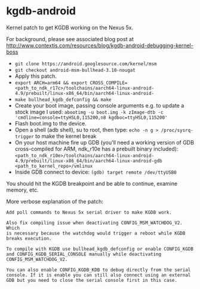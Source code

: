 # kgdb-android

Kernel patch to get KGDB working on the Nexus 5x.

For background, please see associated blog post at http://www.contextis.com/resources/blog/kgdb-android-debugging-kernel-boss

- `git clone https://android.googlesource.com/kernel/msm`
- `git checkout android-msm-bullhead-3.10-nougat`
- Apply this patch.
- `export ARCH=arm64 && export CROSS_COMPILE=<path_to_ndk_r17c>/toolchains/aarch64-linux-android-4.9/prebuilt/linux-x86_64/bin/aarch64-linux-android-`
- `make bullhead_kgdb_defconfig && make`
- Create your boot image, passing console arguments e.g. to update a stock image I used: `abootimg -u boot.img -k zImage-dtb -c 'cmdline=console=ttyHSL0,115200,n8 kgdboc=ttyHSL0,115200'`
- Flash boot.img to the device.
- Open a shell (adb shell), su to root, then type: `echo -n g > /proc/sysrq-trigger` to make the kernel break
- On your host machine fire up GDB (you'll need a working version of GDB cross-compiled for ARM, ndk_r10e has a prebuilt binary included): `<path_to_ndk_r10e>/toolchains/aarch64-linux-android-4.9/prebuilt/linux-x86_64/bin/aarch64-linux-android-gdb <path_to_kernel_repo>/vmlinux`
- Inside GDB connect to device: `(gdb) target remote /dev/ttyUSB0`

You should hit the KGDB breakpoint and be able to continue, examine memory, etc.

More verbose explanation of the patch:

    Add poll commands to Nexus 5x serial driver to make KGDB work.
    
    Also fix compiling issue when deactivating CONFIG_MSM_WATCHDOG_V2. Which
    is necessary because the watchdog would trigger a reboot while KGDB
    breaks execution.
    
    To compile with KGDB use bullhead_kgdb_defconfig or enable CONFIG_KGDB
    and CONFIG_KGDB_SERIAL_CONSOLE manually while deactivating
    CONFIG_MSM_WATCHDOG_V2.
    
    You can also enable CONFIG_KGDB_KDB to debug directly from the serial
    console. If it is enable you can still also connect using an external
    GDB but you need to close the serial console first in this case.
